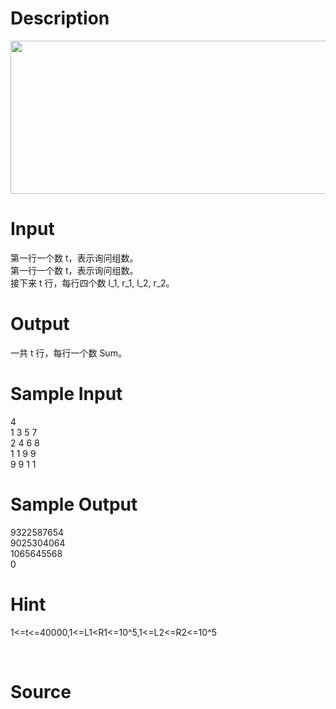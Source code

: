 
# Description

<div class="content"><div><img src="/source/bzoj/4262/img/aHR0cHM6Ly9seWRzeS5jb20vSnVkZ2VPbmxpbmUvdXBsb2FkLzIwMTUwOS9mYigxKS5qcGc=.jpg" width="731" height="245" alt=""/></div>
<div></div>
<p></p></div>

# Input

<div class="content"><div>第一行一个数 t，表示询问组数。</div>
<div>第一行一个数 t，表示询问组数。</div>
<div>接下来 t 行，每行四个数 l_1, r_1, l_2, r_2。</div>
<div></div>
<p></p></div>

# Output

<div class="content"><div>一共 t 行，每行一个数 Sum。</div>
<p></p></div>

# Sample Input

<div class="content"><span class="sampledata">4<br/>
1 3 5 7<br/>
2 4 6 8<br/>
1 1 9 9<br/>
9 9 1 1</span></div>

# Sample Output

<div class="content"><span class="sampledata">9322587654<br/>
9025304064<br/>
1065645568<br/>
0<br/>
</span></div>

# Hint

<div class="content"><p></p><p>1&lt;=t&lt;=40000,1&lt;=L1&lt;R1&lt;=10^5,1&lt;=L2&lt;=R2&lt;=10^5</p><br/>
<p></p><p></p></div>

# Source

<div class="content"><p><a href="problemset.php?search="></a></p></div>


